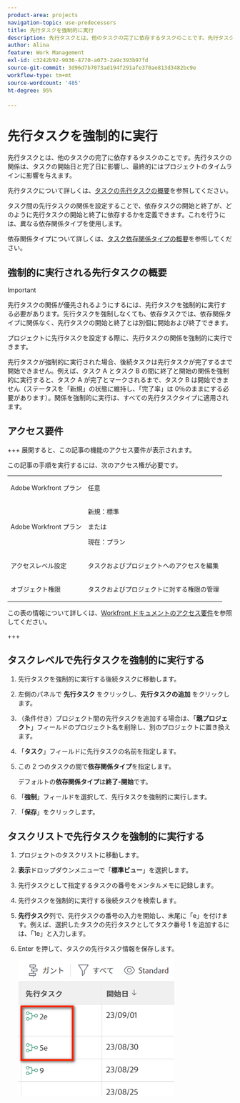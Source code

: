 ```yaml
---
product-area: projects
navigation-topic: use-predecessors
title: 先行タスクを強制的に実行
description: 先行タスクとは、他のタスクの完了に依存するタスクのことです。先行タスクの関係は、タスクの開始日と完了日に影響し、最終的にはプロジェクトのタイムラインに影響を与えます。
author: Alina
feature: Work Management
exl-id: c3242b92-9036-4770-a073-2a9c393b97fd
source-git-commit: 3d96d7b7073ad194f291afe370ae813d3482bc9e
workflow-type: tm+mt
source-wordcount: '485'
ht-degree: 95%

---
```


# 先行タスクを強制的に実行

<!-- Audited: 2/2024 -->

先行タスクとは、他のタスクの完了に依存するタスクのことです。先行タスクの関係は、タスクの開始日と完了日に影響し、最終的にはプロジェクトのタイムラインに影響を与えます。

先行タスクについて詳しくは、[タスクの先行タスクの概要](../../../manage-work/tasks/use-prdcssrs/predecessors-overview.md)を参照してください。

タスク間の先行タスクの関係を設定することで、依存タスクの開始と終了が、どのように先行タスクの開始と終了に依存するかを定義できます。これを行うには、異なる依存関係タイプを使用します。

依存関係タイプについて詳しくは、[タスク依存関係タイプの概要](../../../manage-work/tasks/use-prdcssrs/task-dependency-types.md)を参照してください。

## 強制的に実行される先行タスクの概要

>[!IMPORTANT]
>
>先行タスクの関係が優先されるようにするには、先行タスクを強制的に実行する必要があります。先行タスクを強制しなくても、依存タスクでは、依存関係タイプに関係なく、先行タスクの開始と終了とは別個に開始および終了できます。

プロジェクトに先行タスクを設定する際に、先行タスクの関係を強制的に実行できます。

先行タスクが強制的に実行された場合、後続タスクは先行タスクが完了するまで開始できません。例えば、タスク A とタスク B の間に終了と開始の関係を強制的に実行すると、タスク A が完了とマークされるまで、タスク B は開始できません（ステータスを「新規」の状態に維持し、「完了率」は 0％のままにする必要があります）。関係を強制的に実行は、すべての先行タスクタイプに適用されます。

## アクセス要件

+++ 展開すると、この記事の機能のアクセス要件が表示されます。

この記事の手順を実行するには、次のアクセス権が必要です。

<table style="table-layout:auto"> 
 <col> 
 <col> 
 <tbody> 
  <tr> 
   <td role="rowheader">Adobe Workfront プラン</td> 
   <td> <p>任意</p> </td> 
  </tr> 
  <tr> 
   <td role="rowheader">Adobe Workfront プラン</td> 
   <td>
      <p>新規：標準</p> 
      <p>または</p>
      <p>現在：プラン</p>
   </td> 
  </tr> 
  <tr> 
   <td role="rowheader">アクセスレベル設定</td> 
   <td> <p>タスクおよびプロジェクトへのアクセスを編集</p> </td> 
  </tr> 
  <tr> 
   <td role="rowheader">オブジェクト権限</td> 
   <td><p>タスクおよびプロジェクトに対する権限の管理</p></td> 
  </tr> 
 </tbody> 
</table>

この表の情報について詳しくは、[Workfront ドキュメントのアクセス要件](/help/quicksilver/administration-and-setup/add-users/access-levels-and-object-permissions/access-level-requirements-in-documentation.md)を参照してください。

+++

## タスクレベルで先行タスクを強制的に実行する

1. 先行タスクを強制的に実行する後続タスクに移動します。
1. 左側のパネルで **先行タスク** をクリックし、**先行タスクの追加** をクリックします。
1. （条件付き）プロジェクト間の先行タスクを追加する場合は、「**親プロジェクト**」フィールドのプロジェクト名を削除し、別のプロジェクトに置き換えます。
1. 「**タスク**」フィールドに先行タスクの名前を指定します。
1. この 2 つのタスクの間で&#x200B;**依存関係タイプ**&#x200B;を指定します。

   デフォルトの&#x200B;**依存関係タイプ**&#x200B;は&#x200B;**終了-開始**&#x200B;です。

1. 「**強制**」フィールドを選択して、先行タスクを強制的に実行します。
1. 「**保存**」をクリックします。

## タスクリストで先行タスクを強制的に実行する

1. プロジェクトのタスクリストに移動します。
1. **表示**&#x200B;ドロップダウンメニューで「**標準ビュー**」を選択します。

1. 先行タスクとして指定するタスクの番号をメンタルメモに記録します。
1. 先行タスクを強制的に実行する後続タスクを検索します。
1. **先行タスク**&#x200B;列で、先行タスクの番号の入力を開始し、末尾に「e」を付けます。例えば、選択したタスクの先行タスクとしてタスク番号 1 を追加するには、「1e」と入力します。
1. Enter を押して、タスクの先行タスク情報を保存します。

   ![predecessor_enforced_in_list.png](assets/predecessor-enforced-in-list-350x308.png)
